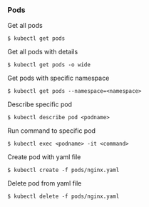 ### Pods ###

Get all pods
~~~~
$ kubectl get pods
~~~~

Get all pods with details
~~~~
$ kubectl get pods -o wide
~~~~

Get pods with specific namespace
~~~~
$ kubectl get pods --namespace=<namespace>
~~~~

Describe specific pod
~~~~
$ kubectl describe pod <podname>
~~~~

Run command to specific pod
~~~~
$ kubectl exec <podname> -it <command>
~~~~

Create pod with yaml file
~~~~
$ kubectl create -f pods/nginx.yaml
~~~~

Delete pod from yaml file
~~~~
$ kubectl delete -f pods/nginx.yaml
~~~~